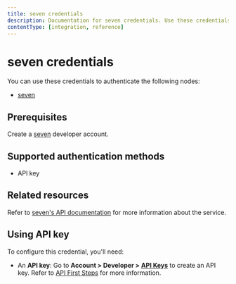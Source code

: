 ```yaml
---
title: seven credentials
description: Documentation for seven credentials. Use these credentials to authenticate seven in n8n, a workflow automation platform.
contentType: [integration, reference]
---
```


# seven credentials

You can use these credentials to authenticate the following nodes:

- [seven](/integrations/builtin/app-nodes/n8n-nodes-base.sms77.md)

## Prerequisites

Create a [seven](https://www.seven.io/en) developer account.

## Supported authentication methods

- API key

## Related resources

Refer to [seven's API documentation](https://docs.seven.io/en) for more information about the service.

## Using API key

To configure this credential, you'll need:

- An **API key**: Go to **Account > Developer >** [**API Keys**](https://app.seven.io/developer#create-api-key) to create an API key. Refer to [API First Steps](https://docs.seven.io/en/rest-api/first-steps) for more information.

